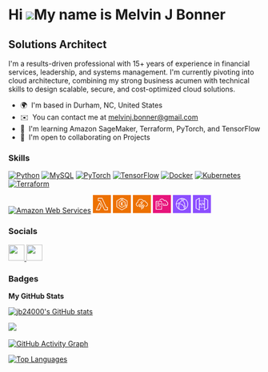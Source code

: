 Hi ![](https://user-images.githubusercontent.com/18350557/176309783-0785949b-9127-417c-8b55-ab5a4333674e.gif)My name is Melvin J Bonner
=======================================================================================================================================

Solutions Architect
-------------------

I'm a results-driven professional with 15+ years of experience in financial services, leadership, and systems management. I'm currently pivoting into cloud architecture, combining my strong business acumen with technical skills to design scalable, secure, and cost-optimized cloud solutions.

* 🌍  I'm based in Durham, NC, United States
* ✉️  You can contact me at [melvinj.bonner@gmail.com](mailto:melvinj.bonner@gmail.com)
* 🧠  I'm learning Amazon SageMaker, Terraform, PyTorch, and TensorFlow
* 🤝  I'm open to collaborating on Projects

### Skills

<p align="left">
  <a href="https://www.python.org/" target="_blank"><img src="https://raw.githubusercontent.com/danielcranney/readme-generator/main/public/icons/skills/python-colored.svg" width="36" height="36" alt="Python" /></a>
  <a href="https://www.mysql.com/" target="_blank"><img src="https://raw.githubusercontent.com/danielcranney/readme-generator/main/public/icons/skills/mysql-colored.svg" width="36" height="36" alt="MySQL" /></a>
  <a href="https://pytorch.org/" target="_blank"><img src="https://raw.githubusercontent.com/danielcranney/readme-generator/main/public/icons/skills/pytorch-colored.svg" width="36" height="36" alt="PyTorch" /></a>
  <a href="https://www.tensorflow.org/" target="_blank"><img src="https://raw.githubusercontent.com/danielcranney/readme-generator/main/public/icons/skills/tensorflow-colored.svg" width="36" height="36" alt="TensorFlow" /></a>
  <a href="https://www.docker.com/" target="_blank"><img src="https://raw.githubusercontent.com/danielcranney/readme-generator/main/public/icons/skills/docker-colored.svg" width="36" height="36" alt="Docker" /></a>
  <a href="https://kubernetes.io/" target="_blank"><img src="https://raw.githubusercontent.com/danielcranney/readme-generator/main/public/icons/skills/kubernetes-colored.svg" width="36" height="36" alt="Kubernetes" /></a>
  <a href="https://www.terraform.io/" target="_blank"><img src="https://cdn.jsdelivr.net/gh/simple-icons/simple-icons/icons/terraform.svg" width="36" height="36" alt="Terraform" /></a>

<p align="left">
  <!-- existing icons... -->
  <a href="https://aws.amazon.com/" target="_blank"><img src="https://raw.githubusercontent.com/danielcranney/readme-generator/main/public/icons/skills/aws-colored-dark.svg" width="36" height="36" alt="Amazon Web Services" /></a>
  <a href="https://aws.amazon.com/lambda/" target="_blank" rel="noreferrer"><img src="assets/icons/Lambda.png" width="36" height="36" alt="AWS Lambda" /></a>
  <a href="https://aws.amazon.com/eks/" target="_blank" rel="noreferrer"><img src="assets/icons/ElasticKubernetesService.png" alt="Amazon EKS" width="36" height="36" /></a>
  <a href="https://aws.amazon.com/elasticbeanstalk/" target="_blank" rel="noreferrer"><img src="assets/icons/ElasticBeanstalk.png" alt="AWS Elastic Beanstalk" width="36" height="36" /></a>
  <a href="https://aws.amazon.com/cloudformation/" target="_blank" rel="noreferrer"><img src="assets/icons/CloudFormation.png" alt="AWS CloudFormation" width="36" height="36" /></a>
  <a href="https://aws.amazon.com/cloudfront/" target="_blank" rel="noreferrer"><img src="assets/icons/CloudFront.png" alt="Amazon CloudFront" width="36" height="36" /></a>
  <a href="https://aws.amazon.com/api-gateway/" target="_blank" rel="noreferrer"><img src="assets/icons/APIGateway.png" alt="Amazon API Gateway" width="36" height="36" /></a>
</p>

### Socials

<p align="left"> <a href="https://www.github.com/jb24000" target="_blank" rel="noreferrer"> <picture> <source media="(prefers-color-scheme: dark)" srcset="https://raw.githubusercontent.com/danielcranney/readme-generator/main/public/icons/socials/github-dark.svg" /> <source media="(prefers-color-scheme: light)" srcset="https://raw.githubusercontent.com/danielcranney/readme-generator/main/public/icons/socials/github.svg" /> <img src="https://raw.githubusercontent.com/danielcranney/readme-generator/main/public/icons/socials/github.svg" width="32" height="32" /> </picture> </a> <a href="https://www.linkedin.com/in/melvin-j-bonner-b3a5768b/" target="_blank" rel="noreferrer"> <picture> <source media="(prefers-color-scheme: dark)" srcset="https://raw.githubusercontent.com/danielcranney/readme-generator/main/public/icons/socials/linkedin-dark.svg" /> <source media="(prefers-color-scheme: light)" srcset="https://raw.githubusercontent.com/danielcranney/readme-generator/main/public/icons/socials/linkedin.svg" /> <img src="https://raw.githubusercontent.com/danielcranney/readme-generator/main/public/icons/socials/linkedin.svg" width="32" height="32" /> </picture> </a></p>

### Badges

<b>My GitHub Stats</b>

<a href="http://www.github.com/jb24000"><img src="https://github-readme-stats.vercel.app/api?username=jb24000&show_icons=true&hide=&count_private=true&title_color=0891b2&text_color=ffffff&icon_color=0891b2&bg_color=1c1917&hide_border=true&show_icons=true" alt="jb24000's GitHub stats" /></a>

<a href="http://www.github.com/jb24000"><img src="https://github-readme-streak-stats.herokuapp.com/?user=jb24000&stroke=ffffff&background=1c1917&ring=0891b2&fire=0891b2&currStreakNum=ffffff&currStreakLabel=0891b2&sideNums=ffffff&sideLabels=ffffff&dates=ffffff&hide_border=true" /></a>

<a href="http://www.github.com/jb24000">
  <img src="https://github-readme-activity-graph.vercel.app/graph?username=jb24000&bg_color=1c1917&color=ffffff&line=0891b2&point=ffffff&area=true&hide_border=true&custom_title=GitHub%20Activity%20Graph" alt="GitHub Activity Graph" />
</a>

<a href="https://github.com/jb24000" align="left"><img src="https://github-readme-stats.vercel.app/api/top-langs/?username=jb24000&langs_count=10&title_color=0891b2&text_color=ffffff&icon_color=0891b2&bg_color=1c1917&hide_border=true&locale=en&custom_title=Top%20%Languages" alt="Top Languages" /></a>
